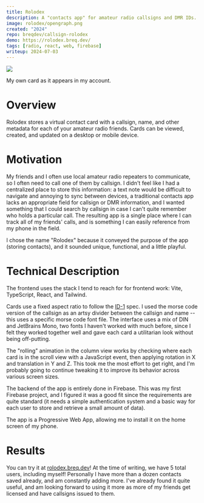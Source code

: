 ```yaml
---
title: Rolodex
description: A "contacts app" for amateur radio callsigns and DMR IDs.
image: rolodex/opengraph.png
created: "2024"
repo: breqdev/callsign-rolodex
demo: https://rolodex.breq.dev/
tags: [radio, react, web, firebase]
writeup: 2024-07-03
---
```


![](rolodex/mine.png)

<Caption>My own card as it appears in my account.</Caption>

# Overview

Rolodex stores a virtual contact card with a callsign, name, and other metadata for each of your amateur radio friends. Cards can be viewed, created, and updated on a desktop or mobile device.

# Motivation

My friends and I often use local amateur radio repeaters to communicate, so I often need to call one of them by callsign. I didn't feel like I had a centralized place to store this information: a text note would be difficult to navigate and annoying to sync between devices, a traditional contacts app lacks an appropriate field for callsign or DMR information, and I wanted something that I could search by callsign in case I can't quite remember who holds a particular call. The resulting app is a single place where I can track all of my friends' calls, and is something I can easily reference from my phone in the field.

I chose the name "Rolodex" because it conveyed the purpose of the app (storing contacts), and it sounded unique, functional, and a little playful.

# Technical Description

The frontend uses the stack I tend to reach for for frontend work: Vite, TypeScript, React, and Tailwind.

Cards use a fixed aspect ratio to follow the [ID-1](https://en.wikipedia.org/wiki/ISO/IEC_7810#ID-1) spec. I used the morse code version of the callsign as an artsy divider between the callsign and name -- this uses a specific morse code font file. The interface uses a mix of DIN and JetBrains Mono, two fonts I haven't worked with much before, since I felt they worked together well and gave each card a utilitarian look without being off-putting.

The "rolling" animation in the column view works by checking where each card is in the scroll view with a JavaScript event, then applying rotation in X and translation in Y and Z. This took me the most effort to get right, and I'm probably going to continue tweaking it to improve its behavior across various screen sizes.

The backend of the app is entirely done in Firebase. This was my first Firebase project, and I figured it was a good fit since the requirements are quite standard (it needs a simple authentication system and a basic way for each user to store and retrieve a small amount of data).

The app is a Progressive Web App, allowing me to install it on the home screen of my phone.

# Results

You can try it at [rolodex.breq.dev](https://rolodex.breq.dev/)! At the time of writing, we have 5 total users, including myself! Personally I have more than a dozen contacts saved already, and am constantly adding more. I've already found it quite useful, and am looking forward to using it more as more of my friends get licensed and have callsigns issued to them.
